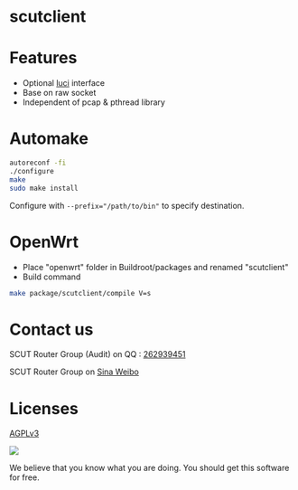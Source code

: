 scutclient
=================

# Features

* Optional [luci](https://github.com/scutclient/luci-app-scutclient) interface
* Base on raw socket
* Independent of pcap & pthread library

# Automake

```bash
autoreconf -fi
./configure
make
sudo make install
```
Configure with `--prefix="/path/to/bin"` to specify destination.

# OpenWrt

* Place "openwrt" folder in Buildroot/packages and renamed "scutclient"
* Build command
```bash
make package/scutclient/compile V=s
```

# Contact us

SCUT Router Group (Audit) on QQ : [262939451](http://jq.qq.com/?_wv=1027&k=2EzygcA)

SCUT Router Group on [Sina Weibo](http://weibo.com/u/5148048459)

# Licenses

[AGPLv3](https://www.gnu.org/licenses/agpl-3.0.html)

![](https://www.gnu.org/graphics/agplv3-155x51.png)

We believe that you know what you are doing. You should get this software for free.
